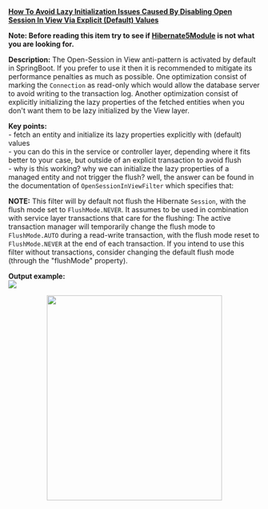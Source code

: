 **[How To Avoid Lazy Initialization Issues Caused By Disabling Open Session In View Via Explicit (Default) Values](https://github.com/AnghelLeonard/Hibernate-SpringBoot/tree/master/HibernateSpringBootSuppressLazyInitInOpenSessionInView)**

**Note: Before reading this item try to see if [Hibernate5Module](https://github.com/AnghelLeonard/Hibernate-SpringBoot/tree/master/HibernateSpringBootJacksonHibernate5Module) is not what you are looking for.**

**Description:** The Open-Session in View anti-pattern is activated by default in SpringBoot. If you prefer to use it then it is recommended to mitigate its performance penalties as much as possible. One optimization consist of marking the `Connection` as read-only which would allow the database server to avoid writing to the transaction log. Another optimization consist of explicitly initializing the lazy properties of the fetched entities when you don't want them to be lazy initialized by the View layer.

**Key points:**\
     - fetch an entity and initialize its lazy properties explicitly with (default) values\
     - you can do this in the service or controller layer, depending where it fits better to your case, but outside of an explicit transaction to avoid flush\
     - why is this working? why we can initialize the lazy properties of a managed entity and not trigger the flush? well, the answer can be found in the documentation of `OpenSessionInViewFilter` which specifies that:
     
 **NOTE:** This filter will by default not flush the Hibernate `Session`, with the flush mode set to `FlushMode.NEVER`. It assumes to be used in combination with service layer transactions that care for the flushing: The active transaction manager will temporarily change the flush mode to `FlushMode.AUTO` during a read-write transaction, with the flush mode reset to `FlushMode.NEVER` at the end of each transaction. If you intend to use this filter without transactions, consider changing the default flush mode (through the "flushMode" property).
     
**Output example:**\
![](https://github.com/AnghelLeonard/Hibernate-SpringBoot/blob/master/HibernateSpringBootSuppressLazyInitInOpenSessionInView/avoid%20lazy%20initialization%20in%20open%20session%20in%20view.png)

<a href="https://leanpub.com/java-persistence-performance-illustrated-guide"><p align="center"><img src="https://github.com/AnghelLeonard/Hibernate-SpringBoot/blob/master/Java%20Persistence%20Performance%20Illustrated%20Guide.jpg" height="410" width="350"/></p></a>
